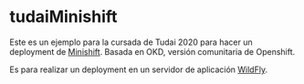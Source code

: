 # tudaiMinishift

Este es un ejemplo para la cursada de Tudai 2020 para hacer un deployment de [Minishift](https://www.okd.io/minishift/). Basada en OKD, versión comunitaria de Openshift.

Es para realizar un deployment en un servidor de aplicación [WildFly](https://www.wildfly.org/).